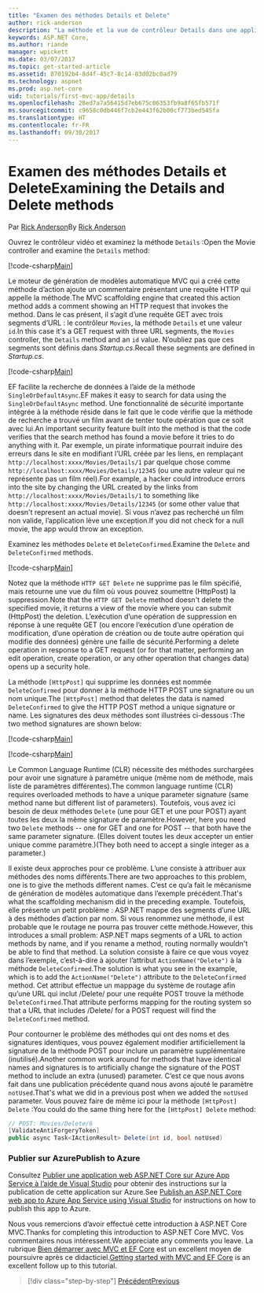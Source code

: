```yaml
---
title: "Examen des méthodes Details et Delete"
author: rick-anderson
description: "La méthode et la vue de contrôleur Details dans une application ASP.NET Core MVC simple."
keywords: ASP.NET Core,
ms.author: riande
manager: wpickett
ms.date: 03/07/2017
ms.topic: get-started-article
ms.assetid: 870192b4-8d4f-45c7-8c14-83d02bc0ad79
ms.technology: aspnet
ms.prod: asp.net-core
uid: tutorials/first-mvc-app/details
ms.openlocfilehash: 28ed7a7a56415d7eb675c06353fb9a8f65fb571f
ms.sourcegitcommit: c9658c0db446f7cb2e443f62b00cf773bed545fa
ms.translationtype: HT
ms.contentlocale: fr-FR
ms.lasthandoff: 09/30/2017
---
```

# <a name="examining-the-details-and-delete-methods"></a><span data-ttu-id="9cb06-104">Examen des méthodes Details et Delete</span><span class="sxs-lookup"><span data-stu-id="9cb06-104">Examining the Details and Delete methods</span></span>

<span data-ttu-id="9cb06-105">Par [Rick Anderson](https://twitter.com/RickAndMSFT)</span><span class="sxs-lookup"><span data-stu-id="9cb06-105">By [Rick Anderson](https://twitter.com/RickAndMSFT)</span></span>

<span data-ttu-id="9cb06-106">Ouvrez le contrôleur vidéo et examinez la méthode `Details` :</span><span class="sxs-lookup"><span data-stu-id="9cb06-106">Open the Movie controller and examine the `Details` method:</span></span>

[!code-csharp[Main](start-mvc/sample/MvcMovie/Controllers/MoviesController.cs?name=snippet_details)]

<span data-ttu-id="9cb06-107">Le moteur de génération de modèles automatique MVC qui a créé cette méthode d’action ajoute un commentaire présentant une requête HTTP qui appelle la méthode.</span><span class="sxs-lookup"><span data-stu-id="9cb06-107">The MVC scaffolding engine that created this action method adds a comment showing an HTTP request that invokes the method.</span></span> <span data-ttu-id="9cb06-108">Dans le cas présent, il s’agit d’une requête GET avec trois segments d’URL : le contrôleur `Movies`, la méthode `Details` et une valeur `id`.</span><span class="sxs-lookup"><span data-stu-id="9cb06-108">In this case it's a GET request with three URL segments, the `Movies` controller, the `Details` method and an `id` value.</span></span> <span data-ttu-id="9cb06-109">N’oubliez pas que ces segments sont définis dans *Startup.cs*.</span><span class="sxs-lookup"><span data-stu-id="9cb06-109">Recall these segments are defined in *Startup.cs*.</span></span>

[!code-csharp[Main](start-mvc/sample/MvcMovie/Startup.cs?highlight=5&name=snippet_1)]

<span data-ttu-id="9cb06-110">EF facilite la recherche de données à l’aide de la méthode `SingleOrDefaultAsync`.</span><span class="sxs-lookup"><span data-stu-id="9cb06-110">EF makes it easy to search for data using the `SingleOrDefaultAsync` method.</span></span> <span data-ttu-id="9cb06-111">Une fonctionnalité de sécurité importante intégrée à la méthode réside dans le fait que le code vérifie que la méthode de recherche a trouvé un film avant de tenter toute opération que ce soit avec lui.</span><span class="sxs-lookup"><span data-stu-id="9cb06-111">An important security feature built into the method is that the code verifies that the search method has found a movie before it tries to do anything with it.</span></span> <span data-ttu-id="9cb06-112">Par exemple, un pirate informatique pourrait induire des erreurs dans le site en modifiant l’URL créée par les liens, en remplaçant `http://localhost:xxxx/Movies/Details/1` par quelque chose comme `http://localhost:xxxx/Movies/Details/12345` (ou une autre valeur qui ne représente pas un film réel).</span><span class="sxs-lookup"><span data-stu-id="9cb06-112">For example, a hacker could introduce errors into the site by changing the URL created by the links from `http://localhost:xxxx/Movies/Details/1` to something like  `http://localhost:xxxx/Movies/Details/12345` (or some other value that doesn't represent an actual movie).</span></span> <span data-ttu-id="9cb06-113">Si vous n’avez pas recherché un film non valide, l’application lève une exception.</span><span class="sxs-lookup"><span data-stu-id="9cb06-113">If you did not check for a null movie, the app would throw an exception.</span></span>

<span data-ttu-id="9cb06-114">Examinez les méthodes `Delete` et `DeleteConfirmed`.</span><span class="sxs-lookup"><span data-stu-id="9cb06-114">Examine the `Delete` and `DeleteConfirmed` methods.</span></span>

[!code-csharp[Main](start-mvc/sample/MvcMovie/Controllers/MoviesController.cs?name=snippet_delete)]

<span data-ttu-id="9cb06-115">Notez que la méthode `HTTP GET Delete` ne supprime pas le film spécifié, mais retourne une vue du film où vous pouvez soumettre (HttpPost) la suppression.</span><span class="sxs-lookup"><span data-stu-id="9cb06-115">Note that the `HTTP GET Delete` method doesn't delete the specified movie, it returns a view of the movie where you can submit (HttpPost) the deletion.</span></span> <span data-ttu-id="9cb06-116">L’exécution d’une opération de suppression en réponse à une requête GET (ou encore l’exécution d’une opération de modification, d’une opération de création ou de toute autre opération qui modifie des données) génère une faille de sécurité.</span><span class="sxs-lookup"><span data-stu-id="9cb06-116">Performing a delete operation in response to a GET request (or for that matter, performing an edit operation, create operation, or any other operation that changes data) opens up a security hole.</span></span>

<span data-ttu-id="9cb06-117">La méthode `[HttpPost]` qui supprime les données est nommée `DeleteConfirmed` pour donner à la méthode HTTP POST une signature ou un nom unique.</span><span class="sxs-lookup"><span data-stu-id="9cb06-117">The `[HttpPost]` method that deletes the data is named `DeleteConfirmed` to give the HTTP POST method a unique signature or name.</span></span> <span data-ttu-id="9cb06-118">Les signatures des deux méthodes sont illustrées ci-dessous :</span><span class="sxs-lookup"><span data-stu-id="9cb06-118">The two method signatures are shown below:</span></span>

[!code-csharp[Main](start-mvc/sample/MvcMovie/Controllers/MoviesController.cs?name=snippet_delete2)]

[!code-csharp[Main](start-mvc/sample/MvcMovie/Controllers/MoviesController.cs?name=snippet_delete3)]


<span data-ttu-id="9cb06-119">Le Common Language Runtime (CLR) nécessite des méthodes surchargées pour avoir une signature à paramètre unique (même nom de méthode, mais liste de paramètres différentes).</span><span class="sxs-lookup"><span data-stu-id="9cb06-119">The common language runtime (CLR) requires overloaded methods to have a unique parameter signature (same method name but different list of parameters).</span></span> <span data-ttu-id="9cb06-120">Toutefois, vous avez ici besoin de deux méthodes `Delete` (une pour GET et une pour POST) ayant toutes les deux la même signature de paramètre.</span><span class="sxs-lookup"><span data-stu-id="9cb06-120">However, here you need two `Delete` methods -- one for GET and one for POST -- that both have the same parameter signature.</span></span> <span data-ttu-id="9cb06-121">(Elles doivent toutes les deux accepter un entier unique comme paramètre.)</span><span class="sxs-lookup"><span data-stu-id="9cb06-121">(They both need to accept a single integer as a parameter.)</span></span>

<span data-ttu-id="9cb06-122">Il existe deux approches pour ce problème. L’une consiste à attribuer aux méthodes des noms différents.</span><span class="sxs-lookup"><span data-stu-id="9cb06-122">There are two approaches to this problem, one is to give the methods different names.</span></span> <span data-ttu-id="9cb06-123">C’est ce qu’a fait le mécanisme de génération de modèles automatique dans l’exemple précédent.</span><span class="sxs-lookup"><span data-stu-id="9cb06-123">That's what the scaffolding mechanism did in the preceding example.</span></span> <span data-ttu-id="9cb06-124">Toutefois, elle présente un petit problème : ASP.NET mappe des segments d’une URL à des méthodes d’action par nom. Si vous renommez une méthode, il est probable que le routage ne pourra pas trouver cette méthode.</span><span class="sxs-lookup"><span data-stu-id="9cb06-124">However, this introduces a small problem: ASP.NET maps segments of a URL to action methods by name, and if you rename a method, routing normally wouldn't be able to find that method.</span></span> <span data-ttu-id="9cb06-125">La solution consiste à faire ce que vous voyez dans l’exemple, c’est-à-dire à ajouter l’attribut `ActionName("Delete")` à la méthode `DeleteConfirmed`.</span><span class="sxs-lookup"><span data-stu-id="9cb06-125">The solution is what you see in the example, which is to add the `ActionName("Delete")` attribute to the `DeleteConfirmed` method.</span></span> <span data-ttu-id="9cb06-126">Cet attribut effectue un mappage du système de routage afin qu’une URL qui inclut /Delete/ pour une requête POST trouve la méthode `DeleteConfirmed`.</span><span class="sxs-lookup"><span data-stu-id="9cb06-126">That attribute performs mapping for the routing system so that a URL that includes /Delete/ for a POST request will find the `DeleteConfirmed` method.</span></span>

<span data-ttu-id="9cb06-127">Pour contourner le problème des méthodes qui ont des noms et des signatures identiques, vous pouvez également modifier artificiellement la signature de la méthode POST pour inclure un paramètre supplémentaire (inutilisé).</span><span class="sxs-lookup"><span data-stu-id="9cb06-127">Another common work around for methods that have identical names and signatures is to artificially change the signature of the POST method to include an extra (unused) parameter.</span></span> <span data-ttu-id="9cb06-128">C’est ce que nous avons fait dans une publication précédente quand nous avons ajouté le paramètre `notUsed`.</span><span class="sxs-lookup"><span data-stu-id="9cb06-128">That's what we did in a previous post when we added the `notUsed` parameter.</span></span> <span data-ttu-id="9cb06-129">Vous pouvez faire de même ici pour la méthode `[HttpPost] Delete` :</span><span class="sxs-lookup"><span data-stu-id="9cb06-129">You could do the same thing here for the `[HttpPost] Delete` method:</span></span>

```csharp
// POST: Movies/Delete/6
[ValidateAntiForgeryToken]
public async Task<IActionResult> Delete(int id, bool notUsed)
```

### <a name="publish-to-azure"></a><span data-ttu-id="9cb06-130">Publier sur Azure</span><span class="sxs-lookup"><span data-stu-id="9cb06-130">Publish to Azure</span></span>

<span data-ttu-id="9cb06-131">Consultez [Publier une application web ASP.NET Core sur Azure App Service à l’aide de Visual Studio](xref:tutorials/publish-to-azure-webapp-using-vs) pour obtenir des instructions sur la publication de cette application sur Azure.</span><span class="sxs-lookup"><span data-stu-id="9cb06-131">See [Publish an ASP.NET Core web app to Azure App Service using Visual Studio](xref:tutorials/publish-to-azure-webapp-using-vs) for instructions on how to publish this app to Azure.</span></span>

<span data-ttu-id="9cb06-132">Nous vous remercions d’avoir effectué cette introduction à ASP.NET Core MVC.</span><span class="sxs-lookup"><span data-stu-id="9cb06-132">Thanks for completing this introduction to ASP.NET Core MVC.</span></span> <span data-ttu-id="9cb06-133">Vos commentaires nous intéressent.</span><span class="sxs-lookup"><span data-stu-id="9cb06-133">We appreciate any comments you leave.</span></span> <span data-ttu-id="9cb06-134">La rubrique [Bien démarrer avec MVC et EF Core](xref:data/ef-mvc/intro) est un excellent moyen de poursuivre après ce didacticiel.</span><span class="sxs-lookup"><span data-stu-id="9cb06-134">[Getting started with MVC and EF Core](xref:data/ef-mvc/intro) is an excellent follow up to this tutorial.</span></span>

>[!div class="step-by-step"]
[<span data-ttu-id="9cb06-135">Précédent</span><span class="sxs-lookup"><span data-stu-id="9cb06-135">Previous</span></span>](validation.md)
